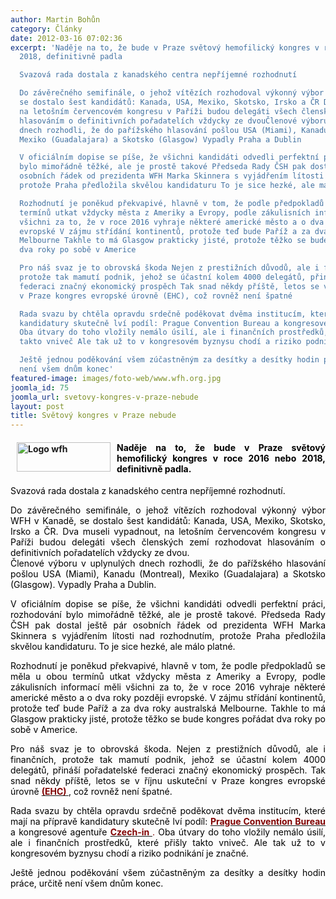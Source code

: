 ```yaml
---
author: Martin Bohůn
category: Články
date: 2012-03-16 07:02:36
excerpt: 'Naděje na to, že bude v Praze světový hemofilický kongres v roce 2016 nebo
  2018, definitivně padla

  Svazová rada dostala z kanadského centra nepříjemné rozhodnutí

  Do závěrečného semifinále, o jehož vítězích rozhodoval výkonný výbor WFH v Kanadě,
  se dostalo šest kandidátů: Kanada, USA, Mexiko, Skotsko, Irsko a ČR Dva museli vypadnout,
  na letošním červencovém kongresu v Paříži budou delegáti všech členských zemí rozhodovat
  hlasováním o definitivních pořadatelích vždycky ze dvouČlenové výboru v uplynulých
  dnech rozhodli, že do pařížského hlasování pošlou USA (Miami), Kanadu (Montreal),
  Mexiko (Guadalajara) a Skotsko (Glasgow) Vypadly Praha a Dublin

  V oficiálním dopise se píše, že všichni kandidáti odvedli perfektní práci, rozhodování
  bylo mimořádně těžké, ale je prostě takové Předseda Rady ČSH pak dostal ještě pár
  osobních řádek od prezidenta WFH Marka Skinnera s vyjádřením lítosti nad rozhodnutím,
  protože Praha předložila skvělou kandidaturu To je sice hezké, ale málo platné

  Rozhodnutí je poněkud překvapivé, hlavně v tom, že podle předpokladů se měla u obou
  termínů utkat vždycky města z Ameriky a Evropy, podle zákulisních informací měli
  všichni za to, že v roce 2016 vyhraje některé americké město a o dva roky později
  evropské V zájmu střídání kontinentů, protože teď bude Paříž a za dva roky australská
  Melbourne Takhle to má Glasgow prakticky jisté, protože těžko se bude kongres pořádat
  dva roky po sobě v Americe

  Pro náš svaz je to obrovská škoda Nejen z prestižních důvodů, ale i finančních,
  protože tak mamutí podnik, jehož se účastní kolem 4000 delegátů, přináší pořadatelské
  federaci značný ekonomický prospěch Tak snad někdy příště, letos se v říjnu uskuteční
  v Praze kongres evropské úrovně (EHC), což rovněž není špatné

  Rada svazu by chtěla opravdu srdečně poděkovat dvěma institucím, které mají na přípravě
  kandidatury skutečně lví podíl: Prague Convention Bureau a kongresové agentuře Czech-in
  Oba útvary do toho vložily nemálo úsilí, ale i finančních prostředků, které přišly
  takto vniveč Ale tak už to v kongresovém byznysu chodí a riziko podnikání je značné

  Ještě jednou poděkování všem zúčastněným za desítky a desítky hodin práce, určitě
  není všem dnům konec'
featured-image: images/foto-web/www.wfh.org.jpg
joomla_id: 75
joomla_url: svetovy-kongres-v-praze-nebude
layout: post
title: Světový kongres v Praze nebude
---
```


<h4 style="text-align: justify;">
 <img alt="Logo wfh" border="0" height="47" src="{{ site.baseurl }}/images/foto-web/www.wfh.org.jpg" style="margin-left: 10px; margin-right: 10px; float: left;" title="logo wfh" width="150"/>
 <span style="color: #000000;">
  Naděje na to, že bude v Praze světový hemofilický kongres v roce 2016 nebo 2018, definitivně padla.
 </span>
</h4>
<p style="text-align: justify;">
 <span style="color: #000000;">
  Svazová rada dostala z kanadského centra nepříjemné rozhodnutí.
 </span>
</p>
<p style="text-align: justify;">
 <span style="color: #000000;">
  Do závěrečného semifinále, o jehož vítězích rozhodoval výkonný výbor WFH v Kanadě, se dostalo šest kandidátů: Kanada, USA, Mexiko, Skotsko, Irsko a ČR. Dva museli vypadnout, na letošním červencovém kongresu v Paříži budou delegáti všech členských zemí rozhodovat hlasováním o definitivních pořadatelích vždycky ze dvou.
 </span>
 <br/>
 <span style="color: #000000;">
  Členové výboru v uplynulých dnech rozhodli, že do pařížského hlasování pošlou USA (Miami), Kanadu (Montreal), Mexiko (Guadalajara) a Skotsko (Glasgow). Vypadly Praha a Dublin.
 </span>
</p>
<p style="text-align: justify;">
 <span style="color: #000000;">
  V oficiálním dopise se píše, že všichni kandidáti odvedli perfektní práci, rozhodování bylo mimořádně těžké, ale je prostě takové. Předseda Rady ČSH pak dostal ještě pár osobních řádek od prezidenta WFH Marka Skinnera s vyjádřením lítosti nad rozhodnutím, protože Praha předložila skvělou kandidaturu. To je sice hezké, ale málo platné.
 </span>
</p>
<p style="text-align: justify;">
 <span style="color: #000000;">
  Rozhodnutí je poněkud překvapivé, hlavně v tom, že podle předpokladů se měla u obou termínů utkat vždycky města z Ameriky a Evropy, podle zákulisních informací měli všichni za to, že v roce 2016 vyhraje některé americké město a o dva roky později evropské. V zájmu střídání kontinentů, protože teď bude Paříž a za dva roky australská Melbourne. Takhle to má Glasgow prakticky jisté, protože těžko se bude kongres pořádat dva roky po sobě v Americe.
 </span>
</p>
<p style="text-align: justify;">
 <span style="color: #000000;">
  Pro náš svaz je to obrovská škoda. Nejen z prestižních důvodů, ale i finančních, protože tak mamutí podnik, jehož se účastní kolem 4000 delegátů, přináší pořadatelské federaci značný ekonomický prospěch. Tak snad někdy příště, letos se v říjnu uskuteční v Praze kongres evropské úrovně
  <strong>
  </strong>
 </span>
 <span style="color: #000000;">
  <span style="color: #800000;">
   <strong>
    <a href="http://www.ehc2012.eu/" target="_blank" title="EHC 2012">
     <span style="color: #800000;">
      (EHC)
     </span>
    </a>
   </strong>
  </span>
  ,
 </span>
 <span style="color: #000000;">
  což rovněž není špatné.
 </span>
</p>
<p style="text-align: justify;">
 <span style="color: #000000;">
  Rada svazu by chtěla opravdu srdečně poděkovat dvěma institucím, které mají na přípravě kandidatury skutečně lví podíl:
  <span style="color: #800000;">
   <strong>
    <a href="http://www.pragueconvention.cz/" target="_blank" title="Prague Convention Bureau">
     <span style="color: #800000;">
      Prague Convention Bureau
     </span>
    </a>
   </strong>
  </span>
  a kongresové agentuře
  <span style="color: #800000;">
   <strong>
    <a href="http://www.czech-in.cz/en" target="_blank" title="Czech-in">
     <span style="color: #800000;">
      Czech-in
     </span>
    </a>
   </strong>
   .
  </span>
  Oba útvary do toho vložily nemálo úsilí, ale i finančních prostředků, které přišly takto vniveč. Ale tak už to v kongresovém byznysu chodí a riziko podnikání je značné.
 </span>
</p>
<p style="text-align: justify;">
 <span style="color: #000000;">
  Ještě jednou poděkování všem zúčastněným za desítky a desítky hodin práce, určitě není všem dnům konec.
 </span>
</p>